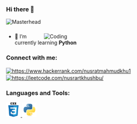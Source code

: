 ### Hi there 👋

<!--
**nusratmahmudkhushbu/nusratmahmudkhushbu** is a ✨ _special_ ✨ repository because its `README.md` (this file) appears on your GitHub profile.

Here are some ideas to get you started:

- 🔭 I’m currently working on ...
- 🌱 I’m currently learning ...
- 👯 I’m looking to collaborate on ...
- 🤔 I’m looking for help with ...
- 💬 Ask me about ...
- 📫 How to reach me: ...
- 😄 Pronouns: ...
- ⚡ Fun fact: ...
-->
![Masterhead](https://cdn.dribbble.com/users/1162077/screenshots/3848914/programmer.gif)
<h3 align="center"></h3>
<img align="right" alt="Coding" width="400" src="https://www.google.com/url?sa=i&url=https%3A%2F%2Fgithub.com%2FSanthiyasanthiya&psig=AOvVaw3KZlJN_DQ7EfTjJ0jOQz7N&ust=1694968135197000&source=images&cd=vfe&opi=89978449&ved=0CBAQjRxqFwoTCPDn1r7Gr4EDFQAAAAAdAAAAABAg">




- 🌱 I’m currently learning **Python**

<h3 align="left">Connect with me:</h3>
<p align="left">
<a href="https://www.hackerrank.com/https://www.hackerrank.com/nusratmahmudkhu1" target="blank"><img align="center" src="https://raw.githubusercontent.com/rahuldkjain/github-profile-readme-generator/master/src/images/icons/Social/hackerrank.svg" alt="https://www.hackerrank.com/nusratmahmudkhu1" height="30" width="40" /></a>
<a href="https://www.leetcode.com/https://leetcode.com/nusrartkhushbu/" target="blank"><img align="center" src="https://raw.githubusercontent.com/rahuldkjain/github-profile-readme-generator/master/src/images/icons/Social/leet-code.svg" alt="https://leetcode.com/nusrartkhushbu/" height="30" width="40" /></a>
</p>

<h3 align="left">Languages and Tools:</h3>
<p align="left"> <a href="https://www.w3schools.com/css/" target="_blank" rel="noreferrer"> <img src="https://raw.githubusercontent.com/devicons/devicon/master/icons/css3/css3-original-wordmark.svg" alt="css3" width="40" height="40"/> </a> <a href="https://www.python.org" target="_blank" rel="noreferrer"> <img src="https://raw.githubusercontent.com/devicons/devicon/master/icons/python/python-original.svg" alt="python" width="40" height="40"/> </a> </p>


